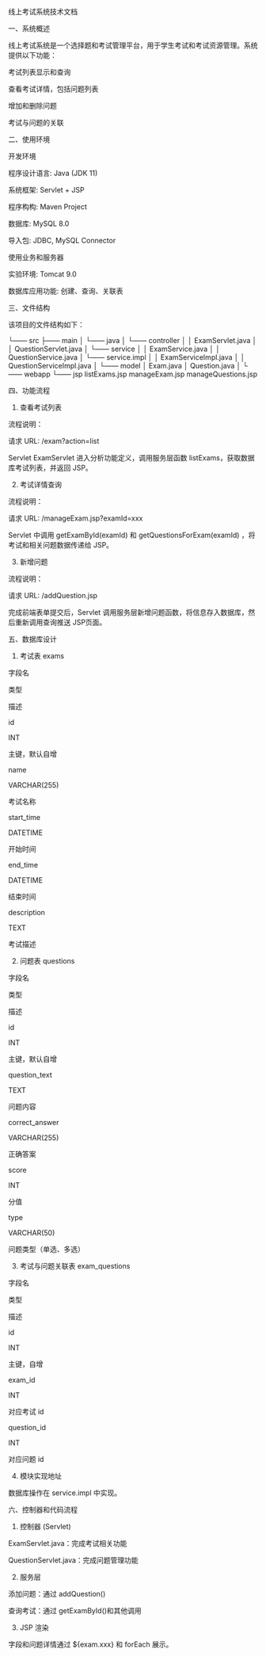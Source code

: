 线上考试系统技术文档

一、系统概述

线上考试系统是一个选择题和考试管理平台，用于学生考试和考试资源管理。系统提供以下功能：

考试列表显示和查询

查看考试详情，包括问题列表

增加和删除问题

考试与问题的关联

二、使用环境

开发环境

程序设计语言: Java (JDK 11)

系统框架: Servlet + JSP

程序构构: Maven Project

数据库: MySQL 8.0

导入包: JDBC, MySQL Connector

使用业务和服务器

实验环境: Tomcat 9.0

数据库应用功能: 创建、查询、关联表

三、文件结构

该项目的文件结构如下：

└—— src
    ├—— main
    │   └—— java
    │       └—— controller
    │       │       ExamServlet.java
    │       │       QuestionServlet.java
    │       └—— service
    │       │       ExamService.java
    │       │       QuestionService.java
    │       └—— service.impl
    │       │       ExamServiceImpl.java
    │       │       QuestionServiceImpl.java
    │       └—— model
    │               Exam.java
    │               Question.java
    │
    └—— webapp
        └—— jsp
                listExams.jsp
                manageExam.jsp
                manageQuestions.jsp

四、功能流程

1. 查看考试列表

流程说明：

请求 URL: /exam?action=list

Servlet ExamServlet 进入分析功能定义，调用服务层函数 listExams，获取数据库考试列表，并返回 JSP。

2. 考试详情查询

流程说明：

请求 URL: /manageExam.jsp?examId=xxx

Servlet 中调用 getExamById(examId) 和 getQuestionsForExam(examId) ，将考试和相关问题数据传递给 JSP。

3. 新增问题

流程说明：

请求 URL: /addQuestion.jsp

完成前端表单提交后，Servlet 调用服务层新增问题函数，将信息存入数据库，然后重新调用查询推送 JSP页面。

五、数据库设计

1. 考试表 exams

字段名

类型

描述

id

INT

主键，默认自增

name

VARCHAR(255)

考试名称

start_time

DATETIME

开始时间

end_time

DATETIME

结束时间

description

TEXT

考试描述

2. 问题表 questions

字段名

类型

描述

id

INT

主键，默认自增

question_text

TEXT

问题内容

correct_answer

VARCHAR(255)

正确答案

score

INT

分值

type

VARCHAR(50)

问题类型（单选、多选）

3. 考试与问题关联表 exam_questions

字段名

类型

描述

id

INT

主键，自增

exam_id

INT

对应考试 id

question_id

INT

对应问题 id

4. 模块实现地址

数据库操作在 service.impl 中实现。

六、控制器和代码流程

1. 控制器 (Servlet)

ExamServlet.java：完成考试相关功能

QuestionServlet.java：完成问题管理功能

2. 服务层

添加问题：通过 addQuestion()

查询考试：通过 getExamById()和其他调用

3. JSP 渲染

字段和问题详情通过 ${exam.xxx} 和 forEach 展示。

